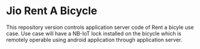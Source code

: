 # Jio Rent A Bicycle
This repository version controls application server code of Rent a bicyle use case. Use case will have a NB-IoT lock installed on the bicycle which is remotely operable using android application through application server.

